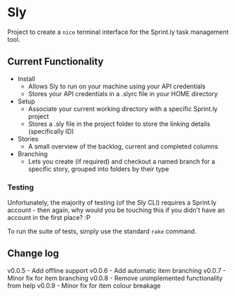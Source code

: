 Sly
=================

Project to create a `nice` terminal interface for the Sprint.ly task management tool.

## Current Functionality

- Install
  - Allows Sly to run on your machine using your API credentials
  - Stores your API credentials in a .slyrc file in your HOME directory
- Setup
  - Associate your current working directory with a specific Sprint.ly project
  - Stores a .sly file in the project folder to store the linking details (specifically ID)
- Stories
  - A small overview of the backlog, current and completed columns
- Branching
  - Lets you create (if required) and checkout a named branch for a specific story, grouped into folders by their type

### Testing

Unfortunately, the majority of testing (of the Sly CLI) requires a Sprint.ly account - then again, why would you be touching this if you didn't have an account in the first place? :P

To run the suite of tests, simply use the standard `rake` command.

## Change log

v0.0.5 - Add offline support
v0.0.6 - Add automatic item branching
v0.0.7 - Minor fix for item branching
v0.0.8 - Remove unimplemented functionality from help
v0.0.9 - Minor fix for item colour breakage
